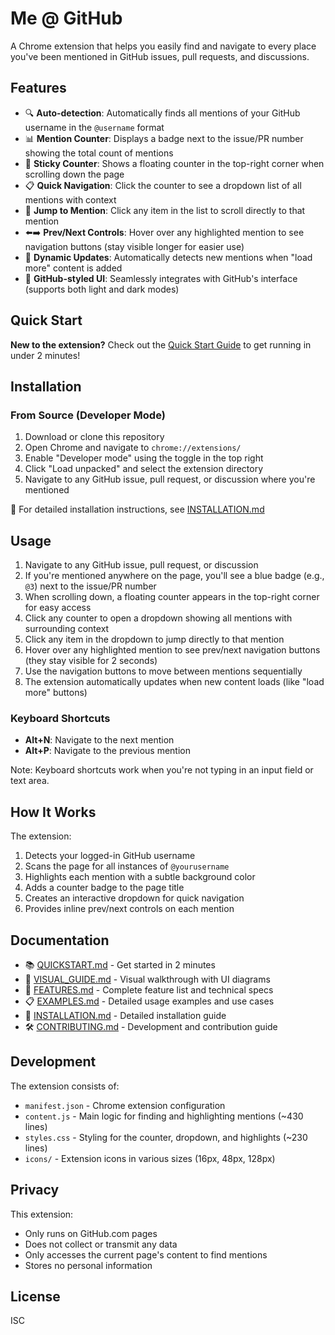 # Me @ GitHub

A Chrome extension that helps you easily find and navigate to every place you've been mentioned in GitHub issues, pull requests, and discussions.

## Features

- 🔍 **Auto-detection**: Automatically finds all mentions of your GitHub username in the `@username` format
- 📊 **Mention Counter**: Displays a badge next to the issue/PR number showing the total count of mentions
- 📌 **Sticky Counter**: Shows a floating counter in the top-right corner when scrolling down the page
- 📋 **Quick Navigation**: Click the counter to see a dropdown list of all mentions with context
- 🎯 **Jump to Mention**: Click any item in the list to scroll directly to that mention
- ⬅️➡️ **Prev/Next Controls**: Hover over any highlighted mention to see navigation buttons (stay visible longer for easier use)
- 🔄 **Dynamic Updates**: Automatically detects new mentions when "load more" content is added
- 🎨 **GitHub-styled UI**: Seamlessly integrates with GitHub's interface (supports both light and dark modes)

## Quick Start

**New to the extension?** Check out the [Quick Start Guide](QUICKSTART.md) to get running in under 2 minutes!

## Installation

### From Source (Developer Mode)

1. Download or clone this repository
2. Open Chrome and navigate to `chrome://extensions/`
3. Enable "Developer mode" using the toggle in the top right
4. Click "Load unpacked" and select the extension directory
5. Navigate to any GitHub issue, pull request, or discussion where you're mentioned

📖 For detailed installation instructions, see [INSTALLATION.md](INSTALLATION.md)

## Usage

1. Navigate to any GitHub issue, pull request, or discussion
2. If you're mentioned anywhere on the page, you'll see a blue badge (e.g., `@3`) next to the issue/PR number
3. When scrolling down, a floating counter appears in the top-right corner for easy access
4. Click any counter to open a dropdown showing all mentions with surrounding context
5. Click any item in the dropdown to jump directly to that mention
6. Hover over any highlighted mention to see prev/next navigation buttons (they stay visible for 2 seconds)
7. Use the navigation buttons to move between mentions sequentially
8. The extension automatically updates when new content loads (like "load more" buttons)

### Keyboard Shortcuts

- **Alt+N**: Navigate to the next mention
- **Alt+P**: Navigate to the previous mention

Note: Keyboard shortcuts work when you're not typing in an input field or text area.

## How It Works

The extension:
1. Detects your logged-in GitHub username
2. Scans the page for all instances of `@yourusername`
3. Highlights each mention with a subtle background color
4. Adds a counter badge to the page title
5. Creates an interactive dropdown for quick navigation
6. Provides inline prev/next controls on each mention

## Documentation

- 📚 [QUICKSTART.md](QUICKSTART.md) - Get started in 2 minutes
- 🎨 [VISUAL_GUIDE.md](VISUAL_GUIDE.md) - Visual walkthrough with UI diagrams
- 📖 [FEATURES.md](FEATURES.md) - Complete feature list and technical specs
- 📋 [EXAMPLES.md](EXAMPLES.md) - Detailed usage examples and use cases
- 🔧 [INSTALLATION.md](INSTALLATION.md) - Detailed installation guide
- 🛠 [CONTRIBUTING.md](CONTRIBUTING.md) - Development and contribution guide

## Development

The extension consists of:
- `manifest.json` - Chrome extension configuration
- `content.js` - Main logic for finding and highlighting mentions (~430 lines)
- `styles.css` - Styling for the counter, dropdown, and highlights (~230 lines)
- `icons/` - Extension icons in various sizes (16px, 48px, 128px)

## Privacy

This extension:
- Only runs on GitHub.com pages
- Does not collect or transmit any data
- Only accesses the current page's content to find mentions
- Stores no personal information

## License

ISC

